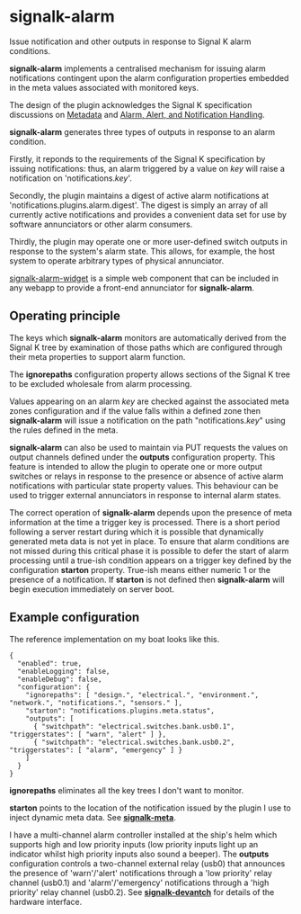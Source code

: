# signalk-alarm

Issue notification and other outputs in response to Signal K alarm
conditions.

__signalk-alarm__ implements a centralised mechanism for issuing alarm
notifications contingent upon the alarm configuration properties
embedded in the meta values associated with monitored keys.

The design of the plugin acknowledges the Signal K specification
discussions on 
[Metadata](https://github.com/SignalK/specification/blob/master/gitbook-docs/data_model_metadata.md)
and
[Alarm, Alert, and Notification Handling](https://github.com/SignalK/specification/blob/master/gitbook-docs/notifications.md).

__signalk-alarm__ generates three types of outputs in response to an
alarm condition.

Firstly, it reponds to the requirements of the Signal K specification
by issuing notifications: thus, an alarm triggered by a value on *key*
will raise a notification on 'notifications.*key*'.

Secondly, the plugin maintains a digest of active alarm notifications
at 'notifications.plugins.alarm.digest'.
The digest is simply an array of all currently active notifications and
provides a convenient data set for use by software annunciators or
other alarm consumers.

Thirdly, the plugin may operate one or more user-defined switch outputs
in response to the system's alarm state.
This allows, for example, the host system to operate arbitrary types of
physical annunciator.

[signalk-alarm-widget](https://github.com/preeve9534/signalk-alarm-widget)
is a simple web component that can be included in any webapp to provide
a front-end annunciator for __signalk-alarm__.

## Operating principle

The keys which __signalk-alarm__ monitors are automatically derived
from the Signal K tree by examination of those paths which are
configured through their meta properties to support alarm function.

The __ignorepaths__ configuration property allows sections of the
Signal K tree to be excluded wholesale from alarm processing.

Values appearing on an alarm *key* are checked against the associated
meta zones configuration and if the value falls within a defined zone
then __signalk-alarm__ will issue a notification on the path
"notifications.*key*" using the rules defined in the meta.

__signalk-alarm__ can also be used to maintain via PUT requests the
values on output channels defined under the __outputs__ configuration
property.
This feature is intended to allow the plugin to operate one or more
output switches or relays in response to the presence or absence of
active alarm notifications with particular state property values.
This behaviour can be used to trigger external annunciators in response
to internal alarm states.

The correct operation of __signalk-alarm__ depends upon the presence
of meta information at the time a trigger key is processed.
There is a short period following a server restart during which it is
possible that dynamically generated meta data is not yet in place.
To ensure that alarm conditions are not missed during this critical
phase it is possible to defer the start of alarm processing until a
true-ish condition appears on a trigger key defined by the configuration
__starton__ property.
True-ish means either numeric 1 or the presence of a notification.
If __starton__ is not defined then __signalk-alarm__ will begin execution
immediately on server boot.

## Example configuration

The reference implementation on my boat looks like this.

```
{
  "enabled": true,
  "enableLogging": false,
  "enableDebug": false,
  "configuration": {
    "ignorepaths": [ "design.", "electrical.", "environment.", "network.", "notifications.", "sensors." ],
    "starton": "notifications.plugins.meta.status",
    "outputs": [
      { "switchpath": "electrical.switches.bank.usb0.1", "triggerstates": [ "warn", "alert" ] },
      { "switchpath": "electrical.switches.bank.usb0.2", "triggerstates": [ "alarm", "emergency" ] }
    ]
  }
}
```

__ignorepaths__ eliminates all the key trees I don't want to monitor.

__starton__ points to the location of the notification issued by the plugin
I use to inject dynamic meta data.
See [__signalk-meta__](https://github.com/preeve9534/signalk-meta#readme).

I have a multi-channel alarm controller installed at the ship's helm which
supports high and low priority inputs (low priority inputs light up an
indicator whilst high priority inputs also sound a beeper).
The __outputs__ configuration controls a two-channel external relay (usb0) that
announces the presence of 'warn'/'alert' notifications through a 'low priority'
relay channel (usb0.1) and 'alarm'/'emergency' notifications through a 'high
priority' relay channel (usb0.2).
See [__signalk-devantch__](https://github.com/preeve9534/signalk-meta#readme)
for details of the hardware interface.
